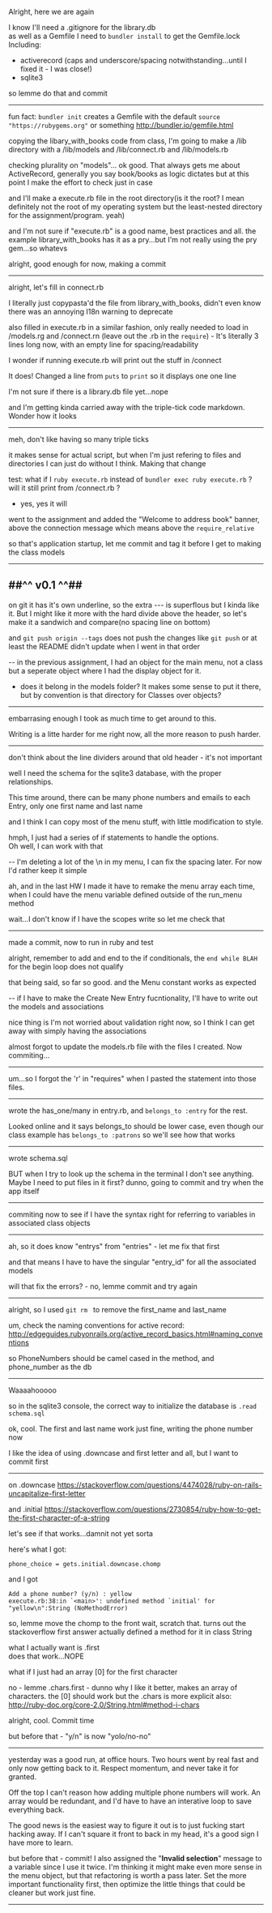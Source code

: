 Alright, here we are again

I know I'll need a .gitignore for the library.db  
as well as a Gemfile I need to ```bundler install``` to get the Gemfile.lock  
Including:
* activerecord (caps and underscore/spacing notwithstanding...until I fixed it - I was close!)
* sqlite3

so lemme do that and commit

---
fun fact: ```bundler init``` creates a Gemfile with the default ```source "https://rubygems.org"``` or something
http://bundler.io/gemfile.html

copying the libary_with_books code from class, I'm going to make a /lib directory with a /lib/models and /lib/connect.rb and /lib/models.rb

checking plurality on "models"... ok good. That always gets me about ActiveRecord, generally you say book/books as logic dictates but at this point I make the effort to check just in case

and I'll make a execute.rb file in the root directory(is it the root? I mean definitely not the root of my operating system but the least-nested directory for the assignment/program. yeah)

and I'm not sure if "execute.rb" is a good name, best practices and all. the example library_with_books has it as a pry...but I'm not really using the pry gem...so whatevs

alright, good enough for now, making a commit

---
alright, let's fill in connect.rb

I literally just copypasta'd the file from library_with_books, didn't even know there was an annoying I18n warning to deprecate

also filled in execute.rb in a similar fashion, only really needed to load in /models.rg and /connect.rn (leave out the .rb in the ```require```)  - It's literally 3 lines long now, with an empty line for spacing/readability

I wonder if running execute.rb will print out the stuff in /connect

It does!
Changed a line from ```puts``` to ```print``` so it displays one one line

I'm not sure if there is a library.db file yet...nope

and I'm getting kinda carried away with the triple-tick code markdown. Wonder how it looks

---
meh, don't like having so many triple ticks

it makes sense for actual script, but when I'm just refering to files and directories I can just do without I think. Making that change

test: what if I ```ruby execute.rb``` instead of ```bundler exec ruby execute.rb``` ? will it still print from /connect.rb ?
- yes, yes it will

went to the assignment and added the "Welcome to address book" banner, above the connection message which means above the ```require_relative```

so that's application startup, let me commit and tag it before I get to making the class models

---
##^^ v0.1 ^^##
---
on git it has it's own underline, so the extra --- is superflous but I kinda like it. But I might like it more with the hard divide above the header, so let's make it a sandwich and compare(no spacing line on bottom)

and ```git push origin --tags``` does not push the changes like ```git push``` or at least the README didn't update when I went in that order

--
in the previous assignment, I had an object for the main menu, not a class but a seperate object where I had the display object for it.
* does it belong in the models folder? It makes some sense to put it there, but by convention is that directory for Classes over objects?

---
embarrasing enough I took as much time to get around to this.

Writing is a litte harder for me right now, all the more reason to push harder.

---
don't think about the line dividers around that old header - it's not important

well I need the schema for the sqlite3 database, with the proper relationships. 

This time around, there can be many phone numbers and emails to each Entry, only one first name and last name

and I think  I can copy most of the menu stuff, with little modification to style.  

hmph, I just had a series of if statements to handle the options.  
Oh well, I can work with that

--
I'm deleting a lot of the \n in my menu, I can fix the spacing later. For now I'd rather keep it simple 

ah, and in the last HW I made it have to remake the menu array each time, when I could have the menu variable defined outside of the run_menu method

wait...I don't know if I have the scopes write so let me check that

---
made a commit, now to run in ruby and test

alright, remember to add and end to the if conditionals, the ```end while BLAH``` for the begin loop does not qualify

that being said, so far so good. and the Menu constant works as expected

--
if I have to make the Create New Entry fucntionality, I'll have to write out the models and associations

nice thing is I'm not worried about validation right now, so I think I can get away with simply having the associations

almost forgot to update the models.rb file with the files I created. Now commiting...

---
um...so I forgot the 'r' in "requires" when I pasted the statement into those files.

--- 
wrote the has_one/many in entry.rb, and ```belongs_to :entry``` for the rest. 

Looked online and it says belongs_to should be lower case, even though our class example has ```belongs_to :patrons``` so we'll see how that works

---
wrote schema.sql

BUT when I try to look up the schema in the terminal I don't see anything. Maybe I need to put files in it first? dunno, going to commit and try when the app itself

---
commiting now to see if I have the syntax right for referring to variables in associated class objects

---
ah, so it does know "entrys" from "entries" - let me fix that first

and that means I have to have the singular "entry_id" for all the associated models

will that fix the errors? - no, lemme commit and try again

---

alright, so I used ```git rm ``` to remove the first_name and last_name 

um, check the naming conventions for active record:
http://edgeguides.rubyonrails.org/active_record_basics.html#naming_conventions

so PhoneNumbers should be camel cased in the method, and phone_number as the db

---
Waaaahooooo

so in the sqlite3 console, the correct way to initialize the database is ```.read schema.sql```

ok, cool. The first and last name work just fine, writing the phone number now

I like the idea of using .downcase and first letter and all, but I want to commit first

---
on .downcase https://stackoverflow.com/questions/4474028/ruby-on-rails-uncapitalize-first-letter

and .initial https://stackoverflow.com/questions/2730854/ruby-how-to-get-the-first-character-of-a-string

let's see if that works...damnit not yet sorta

here's what I got:

```phone_choice = gets.initial.downcase.chomp```

and I got
```
Add a phone number? (y/n) : yellow
execute.rb:38:in `<main>': undefined method `initial' for "yellow\n":String (NoMethodError)
```

so, lemme move the chomp to the front
wait, scratch that. turns out the stackoverflow first answer actually defined a method for it in class String

what I actually want is .first  
does that work...NOPE

what if I just had an array [0] for the first character

no - lemme .chars.first - dunno why I like it better, makes an array of characters. the [0] should work but the .chars is more explicit
also: http://ruby-doc.org/core-2.0/String.html#method-i-chars

alright, cool. Commit time

but before that - "y/n" is now "yolo/no-no"

---
yesterday was a good run, at office hours. Two hours went by real fast and only now getting back to it. Respect momentum, and never take it for granted.

Off the top I can't reason how adding multiple phone numbers will work. An array would be redundant, and I'd have to have an interative loop to save everything back. 

The good news is the easiest way to figure it out is to just fucking start hacking away. If I can't square it front to back in my head, it's a good sign I have more to learn. 

but before that - commit! I also assigned the "**Invalid selection**" message to a variable since I use it twice. I'm thinking it might make even more sense in the menu object, but that refactoring is worth a pass later. Set the more important functionality first, then optimize the little things that could be cleaner but work just fine.

---
